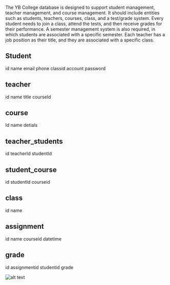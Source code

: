The YB College database is designed to support student management, teacher management, and course management.
It should include entities such as students, teachers, courses, class, and a test/grade system.
Every student needs to join a class, attend the tests, and then receive grades for their performance.
A semester management system is also required, in which students are associated with a specific semester.
Each teacher has a job position as their title, and they are associated with a specific class.

## Student

id
name
email
phone
classid
account
password

## teacher

id
name
title
courseId

## course

Id
name
detials

## teacher_students

id
teacherId
studentId

## student_course

id
studentId
courseid

## class

id
name

## assignment

id
name
courseid
datetime

## grade

id
assignmentid
studentid
grade

![alt text](image-1.png)
